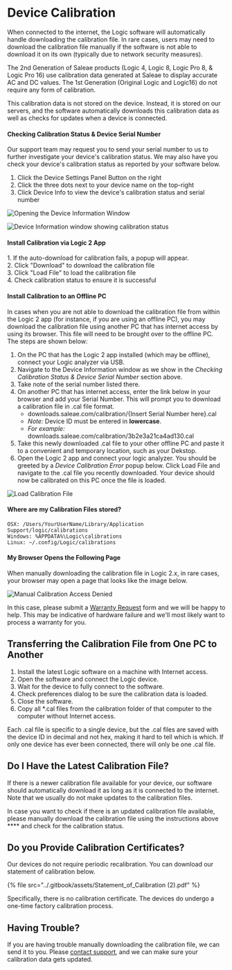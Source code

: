 # Device Calibration

When connected to the internet, the Logic software will automatically handle downloading the calibration file. In rare cases, users may need to download the calibration file manually if the software is not able to download it on its own (typically due to network security measures).

The 2nd Generation of Saleae products (Logic 4, Logic 8, Logic Pro 8, & Logic Pro 16) use calibration data generated at Saleae to display accurate AC and DC values. The 1st Generation (Original Logic and Logic16) do not require any form of calibration.

This calibration data is not stored on the device. Instead, it is stored on our servers, and the software automatically downloads this calibration data as well as checks for updates when a device is connected.

#### Checking Calibration Status & Device Serial Number

Our support team may request you to send your serial number to us to further investigate your device's calibration status. We may also have you check your device's calibration status as reported by your software below.

1. Click the Device Settings Panel Button on the right
2. Click the three dots next to your device name on the top-right
3. Click Device Info to view the device's calibration status and serial number

![Opening the Device Information Window](../.gitbook/assets/device-info.png)

![Device Information window showing calibration status](../.gitbook/assets/screen-shot-2021-02-17-at-6.11.32-pm.png)

#### Install Calibration via Logic 2 App

1\. If the auto-download for calibration fails, a popup will appear.\
2\. Click "Download" to download the calibration file\
3\. Click "Load File" to load the calibration file\
4\. Check calibration status to ensure it is successful

#### Install Calibration to an Offline PC

In cases when you are not able to download the calibration file from within the Logic 2 app (for instance, if you are using an offline PC), you may download the calibration file using another PC that has internet access by using its browser. This file will need to be brought over to the offline PC. The steps are shown below:

1. On the PC that has the Logic 2 app installed (which may be offline), connect your Logic analyzer via USB.
2. Navigate to the Device Information window as we show in the _Checking Calibration Status & Device Serial Number_ section above.
3. Take note of the serial number listed there.
4. On another PC that has internet access, enter the link below in your browser and add your Serial Number. This will prompt you to download a calibration file in .cal file format.
   * downloads.saleae.com/calibration/{Insert Serial Number here}.cal
   * _Note:_ Device ID must be entered in **lowercase**.
   * _For example:_ downloads.saleae.com/calibration/3b2e3a21ca4ad130.cal
5. Take this newly downloaded .cal file to your other offline PC and paste it to a convenient and temporary location, such as your Dekstop.
6. Open the Logic 2 app and connect your logic analyzer. You should be greeted by a _Device Calibration Error_ popup below. Click Load File and navigate to the .cal file you recently downloaded. Your device should now be calibrated on this PC once the file is loaded.

![Load Calibration File](../.gitbook/assets/cal-popup-load.png)

#### Where are my Calibration Files stored?

`OSX: /Users/YourUserName/Library/Application Support/logic/calibrations`\
`Windows: %APPDATA%\Logic\calibrations`\
`Linux: ~/.config/Logic/calibrations`

#### My Browser Opens the Following Page

When manually downloading the calibration file in Logic 2.x, in rare cases, your browser may open a page that looks like the image below.

![Manual Calibration Access Denied](../.gitbook/assets/screen-shot-2020-06-24-at-12.54.46-pm.png)

In this case, please submit a [Warranty Request](https://saleae-support.typeform.com/to/E8UPB7) form and we will be happy to help. This may be indicative of hardware failure and we'll most likely want to process a warranty for you.

## **Transferring the Calibration File from One PC to Another**

1. Install the latest Logic software on a machine with Internet access.
2. Open the software and connect the Logic device.
3. Wait for the device to fully connect to the software.
4. Check preferences dialog to be sure the calibration data is loaded.
5. Close the software.
6. Copy all \*.cal files from the calibration folder of that computer to the computer without Internet access.

Each .cal file is specific to a single device, but the .cal files are saved with the device ID in decimal and not hex, making it hard to tell which is which. If only one device has ever been connected, there will only be one .cal file.

## Do I Have the Latest Calibration File?

If there is a newer calibration file available for your device, our software should automatically download it as long as it is connected to the internet. Note that we usually do not make updates to the calibration files.

In case you want to check if there is an updated calibration file available, please manually download the calibration file using the instructions above **** and check for the calibration status.

## **Do you Provide Calibration Certificates?**

Our devices do not require periodic recalibration. You can download our statement of calibration below.

{% file src="../.gitbook/assets/Statement_of_Calibration (2).pdf" %}

Specifically, there is no calibration certificate. The devices do undergo a one-time factory calibration process.

## **Having Trouble?**

If you are having trouble manually downloading the calibration file, we can send it to you. Please [contact support](https://contact.saleae.com/hc/en-us/requests/new), and we can make sure your calibration data gets updated.
